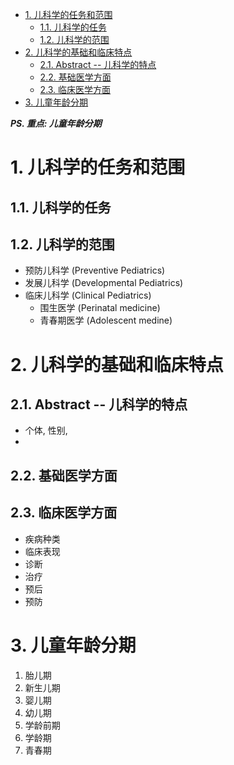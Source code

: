 - [1. 儿科学的任务和范围](#1-儿科学的任务和范围)
  - [1.1. 儿科学的任务](#11-儿科学的任务)
  - [1.2. 儿科学的范围](#12-儿科学的范围)
- [2. 儿科学的基础和临床特点](#2-儿科学的基础和临床特点)
  - [2.1. Abstract -- 儿科学的特点](#21-abstract----儿科学的特点)
  - [2.2. 基础医学方面](#22-基础医学方面)
  - [2.3. 临床医学方面](#23-临床医学方面)
- [3. 儿童年龄分期](#3-儿童年龄分期)

***PS. 重点: 儿童年龄分期***

# 1. 儿科学的任务和范围

## 1.1. 儿科学的任务

## 1.2. 儿科学的范围

- 预防儿科学 (Preventive Pediatrics)
- 发展儿科学 (Developmental Pediatrics)
- 临床儿科学 (Clinical Pediatrics)
  - 围生医学 (Perinatal medicine)
  - 青春期医学 (Adolescent medine)

# 2. 儿科学的基础和临床特点

## 2.1. Abstract -- 儿科学的特点
- 个体, 性别, 
- 

## 2.2. 基础医学方面

## 2.3. 临床医学方面

- 疾病种类
- 临床表现
- 诊断
- 治疗
- 预后
- 预防

# 3. 儿童年龄分期

1. 胎儿期
2. 新生儿期
3. 婴儿期
4. 幼儿期
5. 学龄前期
6. 学龄期
7. 青春期
